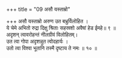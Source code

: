 +++
title = "09 असौ यस्ताम्रो"

+++
असौ यस्ताम्रो अरुण उत बभ्रुर्विलोहित ।  
ये चेमे अभितो रुद्रा दिक्षु श्रिताः सहस्रशो अवैषां हेड ईमहे॥ ९ ॥  
अदृशन् त्वावरोहन्तं नीलग्रीवं विलोहितम्।  
उत त्वा गोपा अदृशन्नुत त्वोदहार्यः ।  
उतो त्वा विश्वा भूतानि तस्मै दृष्टाय ते नमः ॥ १० ॥